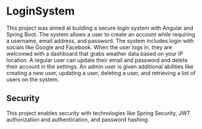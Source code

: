 # LoginSystem
This project was aimed at building a secure login system with Angular and Spring Boot. The system allows a user to create an account while requiring a username, email address, and password. The system includes login with socials like Google and Facebook. When the user logs in, they are welcomed with a dashboard that grabs weather data based on your IP location. A regular user can update their email and password and delete their account in the settings. An admin user is given additional abilities like creating a new user, updating a user, deleting a user, and retrieving a list of users on the system.

## Security
This project enables security with technologies like Spring Security, JWT authorization and authentication, and password hashing.